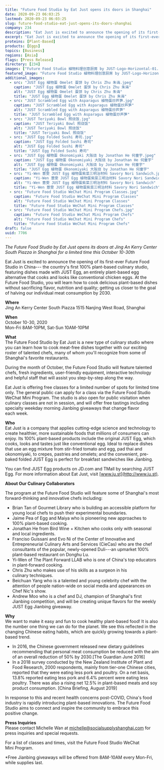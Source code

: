 ```yaml
---
title: "Future Food Studio by Eat Just opens its doors in Shanghai"
date: 2020-09-23 06:03:25
lastmod: 2020-09-23 06:03:25
slug: future-food-studio-eat-just-opens-its-doors-shanghai
company: 234
description: "Eat Just is excited to announce the opening of its first-ever Future Food Studio in China— the country’s first 100% plant-based culinary studio, featuring dishes made with JUST Egg, an entirely plant-based egg alternative that cooks and looks like conventional chicken eggs. At the Future Food Studio, you will learn how to cook delicious plant-based dishes without sacrificing flavor, nutrition and quality; getting us closer to the goal of halving our individual meat consumption by 2030."
excerpt: "Eat Just is excited to announce the opening of its first-ever Future Food Studio in China— the country’s first 100% plant-based culinary studio, featuring dishes made with JUST Egg, an entirely plant-based egg alternative that cooks and looks like conventional chicken eggs. At the Future Food Studio, you will learn how to cook delicious plant-based dishes without sacrificing flavor, nutrition and quality; getting us closer to the goal of halving our individual meat consumption by 2030."
proteins: [Plant-Based]
products: [Eggs]
topics: [Business]
regions: [Asia]
flags: [Press Release]
directory: [234]
images: ["Future Food Studio 植物料理创意厨房 by JUST-Logo-Horizontal-01.png","JUST Egg 植物蛋 Omelet 蛋饼 by Chris Zhu 朱诲.jpeg", "JUST Scrambled Egg with Asparagus 植物蛋炒芦笋.jpg", "JUST Teriyaki Bowl 照烧饭.jpg", "JUST Egg Folded Sushi 寿司.jpg", "JUST Egg 植物蛋 Okonomiyaki 大阪烧 by Jonathan He 何童宇.jpeg", "Yi-Wen 薏雯 JUST Egg 植物蛋紫菜三明治材料 Savory Nori Sandwich.jpeg", "Future Food Studio WeChat Mini Program Classes.jpg", "Future Food Studio WeChat Mini Program Chefs.jpg"]
featured_image: "Future Food Studio 植物料理创意厨房 by JUST-Logo-Horizontal-01.png"
additional_images:
  - src: "JUST Egg 植物蛋 Omelet 蛋饼 by Chris Zhu 朱诲.jpeg"
    caption: "JUST Egg 植物蛋 Omelet 蛋饼 by Chris Zhu 朱诲"
    alt: "JUST Egg 植物蛋 Omelet 蛋饼 by Chris Zhu 朱诲"
    title: "JUST Egg 植物蛋 Omelet 蛋饼 by Chris Zhu 朱诲"
  - src: "JUST Scrambled Egg with Asparagus 植物蛋炒芦笋.jpg"
    caption: "JUST Scrambled Egg with Asparagus 植物蛋炒芦笋"
    alt: "JUST Scrambled Egg with Asparagus 植物蛋炒芦笋"
    title: "JUST Scrambled Egg with Asparagus 植物蛋炒芦笋"
  - src: "JUST Teriyaki Bowl 照烧饭.jpg"
    caption: "JUST Teriyaki Bowl 照烧饭"
    alt: "JUST Teriyaki Bowl 照烧饭"
    title: "JUST Teriyaki Bowl 照烧饭"
  - src: "JUST Egg Folded Sushi 寿司.jpg"
    caption: "JUST Egg Folded Sushi 寿司"
    alt: "JUST Egg Folded Sushi 寿司"
    title: "JUST Egg Folded Sushi 寿司"
  - src: "JUST Egg 植物蛋 Okonomiyaki 大阪烧 by Jonathan He 何童宇.jpeg"
    caption: "JUST Egg 植物蛋 Okonomiyaki 大阪烧 by Jonathan He 何童宇"
    alt: "JUST Egg 植物蛋 Okonomiyaki 大阪烧 by Jonathan He 何童宇"
    title: "JUST Egg 植物蛋 Okonomiyaki 大阪烧 by Jonathan He 何童宇"
  - src: "Yi-Wen 薏雯 JUST Egg 植物蛋紫菜三明治材料 Savory Nori Sandwich.jpeg"
    caption: "Yi-Wen 薏雯 JUST Egg 植物蛋紫菜三明治材料 Savory Nori Sandwich"
    alt: "Yi-Wen 薏雯 JUST Egg 植物蛋紫菜三明治材料 Savory Nori Sandwich"
    title: "Yi-Wen 薏雯 JUST Egg 植物蛋紫菜三明治材料 Savory Nori Sandwich"
  - src: "Future Food Studio WeChat Mini Program Classes.jpg"
    caption: "Future Food Studio WeChat Mini Program Classes"
    alt: "Future Food Studio WeChat Mini Program Classes"
    title: "Future Food Studio WeChat Mini Program Classes"
  - src: "Future Food Studio WeChat Mini Program Chefs.jpg"
    caption: "Future Food Studio WeChat Mini Program Chefs"
    alt: "Future Food Studio WeChat Mini Program Chefs"
    title: "Future Food Studio WeChat Mini Program Chefs"
draft: false
uuid: 7706
---
```

*The Future Food Studio by Eat Just opens its doors at Jing An Kerry
Center South Piazza in Shanghai for a limited time this October 10-30th*

Eat Just is excited to announce the opening of its first-ever Future
Food Studio in China--- the country's first 100% plant-based culinary
studio, featuring dishes made with JUST Egg, an entirely plant-based egg
alternative that cooks and looks like conventional chicken eggs. At the
Future Food Studio, you will learn how to cook delicious plant-based
dishes without sacrificing flavor, nutrition and quality; getting us
closer to the goal of halving our individual meat consumption by 2030.

**Where**\
Jing An Kerry Center South Piazza 1515 Nanjing West Road, Shanghai

**When**\
October 10-30, 2020\
Mon-Fri 8AM-10PM, Sat-Sun 10AM-10PM

**What**\
The Future Food Studio by Eat Just is a new type of culinary studio
where you can learn how to cook meat-free dishes together with our
exciting roster of talented chefs, many of whom you'll recognize from
some of Shanghai's favorite restaurants.

During the month of October, the Future Food Studio will feature
talented chefs, fresh ingredients, user-friendly equipment, interactive
technology and helpful staff that will assist you step-by-step along
the way.

Eat Just is offering free classes for a limited number of spots for
limited time only. The general public can apply for a class via the
Future Food Studio WeChat Mini Program. The studio is also open for
public visitation when culinary classes are not in session, and will
offer free tastings including specialty weekday morning Jianbing
giveaways that change flavor each week.

**Who**\
Eat Just is a company that applies cutting-edge science and technology
to create healthier, more sustainable foods that millions of consumers
can enjoy. Its 100% plant-based products include the original JUST Egg,
which cooks, looks and tastes just like conventional egg. Ideal to
replace dishes that use an egg mixture from stir-fried tomato and egg,
pad thai and okonomiyaki, to crepes, pastries and omelets; and the
convenient, pre-baked folded JUST Egg is perfect for breakfast
sandwiches like Jianbing.

You can find JUST Egg products on JD.com and TMall by searching JUST
Egg. For more information about Eat Just, visit
[www.ju.st](http://www.ju.st).

**About Our Culinary Collaborators**

The program at the Future Food Studio will feature some of Shanghai's
most forward-thinking and innovative chefs including:

-   Brian Tan of Gourmet Library who is building an accessible platform
    for young local chefs to push their experimental boundaries.
-   Jaime Pea of Egg and Maiya who is pioneering new approaches to 100%
    plant-based cooking.
-   Jonathan He from Bird Wine + Kitchen who cooks only with seasonal
    and local ingredients.
-   Franciso Guissani and Evo Ni of the Center of Innovative and
    Entrepreneurial Culinary Arts and Services (CieCas) who are the chef
    consultants of the popular, newly-opened Duli---an upmarket 100%
    plant-based restaurant on Donghu Lu.
-   Yi-Wen of The Plant Forward LLAB who is one of China's top educators
    in plant-forward cooking.
-   Chris Zhu who makes use of his skills as a surgeon in his
    culinary techniques.
-   Beichuan Yang who is a talented and young celebrity chef with the
    attention of people nation-wide on social media and appearances on
    Chef Nic's show.
-   Andrew Moo who is a chef and DJ, champion of Shanghai's first
    Jianbing competition, and will be creating unique flavors for the
    weekly JUST Egg Jianbing giveaway.

**Why**\
We want to make it easy and fun to cook healthy plant-based food! It is
also the number one thing we can do for the planet. We see this
reflected in the changing Chinese eating habits, which are quickly
growing towards a plant-based trend.

-   In 2016, the Chinese government released new dietary guidelines
    recommending that personal meat consumption be reduced with the aim
    of an overall reduction of 50% by 2030.\[The Guardian June 2016\]
-   In a 2018 survey conducted by the New Zealand Institute of Plant and
    Food Research, 2000 respondents, mainly from tier-one Chinese
    cities, reported that they were eating less pork and poultry. On a
    net basis, 13.8% reported eating less pork and 6.4% percent were
    eating less poultry. There was also a rising net 12.5% in
    plant-based meats and soy product consumption. \[China Briefing,
    August 2019\]

In response to this and recent health concerns post-COVID, China's food
industry is rapidly introducing plant-based innovations. The Future Food
Studio aims to connect and inspire the community to embrace this
positive change.

**Press Inquiries**\
Please contact Michelle Wan at <michelle@socialsupplyshanghai.com> for
press inquiries and special requests.

For a list of classes and times, visit the Future Food Studio WeChat
Mini Program.

\*Free Jianbing giveaways will be offered from 8AM-10AM every Mon-Fri,
while supplies last.
